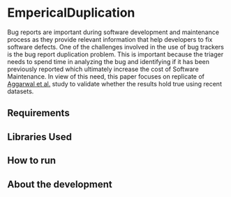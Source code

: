 # EmpericalDuplication
Bug reports are important during software development and maintenance process as they provide relevant information that help developers to fix software defects. 
One of the challenges involved in the use of bug trackers is the bug report duplication problem. This is important because the triager needs to spend time in analyzing the bug and identifying if it has been previously reported which ultimately increase the cost of Software Maintenance. In view of this need, this paper focuses on replicate of [Aggarwal et al.](https://bitbucket.org/kaggarwal32/bug-deduping-dataset) study to validate whether the results hold true using recent datasets.

## Requirements

## Libraries Used

## How to run

## About the development
